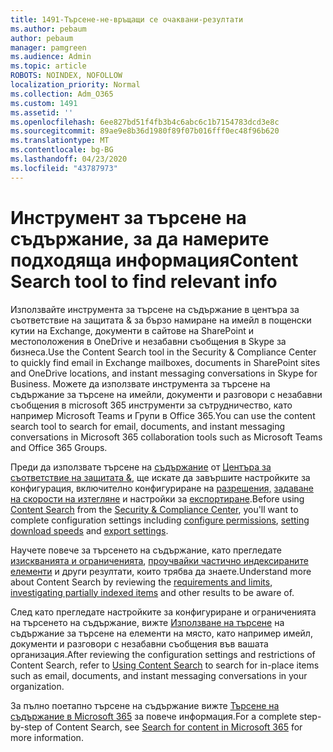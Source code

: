 ```yaml
---
title: 1491-Търсене-не-връщащи се очаквани-резултати
ms.author: pebaum
author: pebaum
manager: pamgreen
ms.audience: Admin
ms.topic: article
ROBOTS: NOINDEX, NOFOLLOW
localization_priority: Normal
ms.collection: Adm_O365
ms.custom: 1491
ms.assetid: ''
ms.openlocfilehash: 6ee827bd51f4fb3b4c6abc6c1b7154783dcd3e8c
ms.sourcegitcommit: 89ae9e8b36d1980f89f07b016fff0ec48f96b620
ms.translationtype: MT
ms.contentlocale: bg-BG
ms.lasthandoff: 04/23/2020
ms.locfileid: "43787973"
---
```

# <a name="content-search-tool-to-find-relevant-info"></a><span data-ttu-id="82da2-102">Инструмент за търсене на съдържание, за да намерите подходяща информация</span><span class="sxs-lookup"><span data-stu-id="82da2-102">Content Search tool to find relevant info</span></span>

<span data-ttu-id="82da2-103">Използвайте инструмента за търсене на съдържание в центъра за съответствие на защитата & за бързо намиране на имейл в пощенски кутии на Exchange, документи в сайтове на SharePoint и местоположения в OneDrive и незабавни съобщения в Skype за бизнеса.</span><span class="sxs-lookup"><span data-stu-id="82da2-103">Use the Content Search tool in the Security & Compliance Center to quickly find email in Exchange mailboxes, documents in SharePoint sites and OneDrive locations, and instant messaging conversations in Skype for Business.</span></span> <span data-ttu-id="82da2-104">Можете да използвате инструмента за търсене на съдържание за търсене на имейли, документи и разговори с незабавни съобщения в microsoft 365 инструменти за сътрудничество, като например Microsoft Teams и Групи в Office 365.</span><span class="sxs-lookup"><span data-stu-id="82da2-104">You can use the content search tool to search for email, documents, and instant messaging conversations in Microsoft 365 collaboration tools such as Microsoft Teams and Office 365 Groups.</span></span>


<span data-ttu-id="82da2-105">Преди да използвате търсене на [съдържание](https://sip.protection.office.com/contentsearchbeta?ContentOnly=1) от [Центъра за съответствие на защитата &](https://sip.protection.office.com/homepage), ще искате да завършите настройките за конфигурация, включително конфигуриране на [разрешения,](https://docs.microsoft.com/office365/securitycompliance/permissions-filtering-for-content-search) [задаване на скорости на изтегляне](https://docs.microsoft.com/office365/securitycompliance/increase-download-speeds-when-exporting-ediscovery-results) и настройки за [експортиране](https://docs.microsoft.com/office365/securitycompliance/disable-reports-when-you-export-content-search-results).</span><span class="sxs-lookup"><span data-stu-id="82da2-105">Before using [Content Search](https://sip.protection.office.com/contentsearchbeta?ContentOnly=1) from the [Security & Compliance Center](https://sip.protection.office.com/homepage), you'll want to complete configuration settings including [configure permissions](https://docs.microsoft.com/office365/securitycompliance/permissions-filtering-for-content-search), [setting download speeds](https://docs.microsoft.com/office365/securitycompliance/increase-download-speeds-when-exporting-ediscovery-results) and [export settings](https://docs.microsoft.com/office365/securitycompliance/disable-reports-when-you-export-content-search-results).</span></span>

<span data-ttu-id="82da2-106">Научете повече за търсенето на съдържание, като прегледате [изискванията и ограниченията](https://docs.microsoft.com/office365/securitycompliance/limits-for-content-search), [проучвайки частично индексираните елементи](https://docs.microsoft.com/office365/securitycompliance/investigating-partially-indexed-items-in-ediscovery) и други резултати, които трябва да знаете.</span><span class="sxs-lookup"><span data-stu-id="82da2-106">Understand more about Content Search by reviewing the [requirements and limits](https://docs.microsoft.com/office365/securitycompliance/limits-for-content-search), [investigating partially indexed items](https://docs.microsoft.com/office365/securitycompliance/investigating-partially-indexed-items-in-ediscovery) and other results to be aware of.</span></span>

<span data-ttu-id="82da2-107">След като прегледате настройките за конфигуриране и ограниченията на търсенето на съдържание, вижте [Използване на търсене</a> на съдържание за търсене на елементи на място, като например имейл, документи и разговори с незабавни съобщения във вашата организация](https://docs.microsoft.com/office365/securitycompliance/content-search).</span><span class="sxs-lookup"><span data-stu-id="82da2-107">After reviewing the configuration settings and restrictions of Content Search, refer to [Using Content Search</a> to search for in-place items such as email, documents, and instant messaging conversations in your organization](https://docs.microsoft.com/office365/securitycompliance/content-search).</span></span>

<span data-ttu-id="82da2-108">За пълно поетапно търсене на съдържание вижте [Търсене на съдържание в Microsoft 365](https://docs.microsoft.com/office365/securitycompliance/search-for-content) за повече информация.</span><span class="sxs-lookup"><span data-stu-id="82da2-108">For a complete step-by-step of Content Search, see [Search for content in Microsoft 365](https://docs.microsoft.com/office365/securitycompliance/search-for-content) for more information.</span></span>

